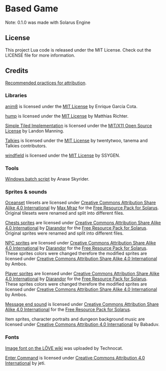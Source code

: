 # Based Game

Note: 0.1.0 was made with Solarus Engine

## License

This project Lua code is released under the MIT License. Check out the LICENSE file for more information.

## Credits

[Recommended practices for attribution](https://wiki.creativecommons.org/wiki/Best_practices_for_attribution).

### Libraries

[anim8](https://github.com/kikito/anim8) is licensed under the [MIT License](https://github.com/kikito/anim8/blob/master/MIT-LICENSE.txt) by Enrique García Cota.

[hump](https://github.com/vrld/hump) is licensed under the [MIT License](https://github.com/vrld/hump?tab=readme-ov-file#license) by Matthias Richter.

[Simple Tiled Implementation](https://github.com/karai17/Simple-Tiled-Implementation) is licensed under the [MIT/X11 Open Source License](https://github.com/karai17/Simple-Tiled-Implementation/blob/master/LICENSE.md) by Landon Manning.

[Talkies](https://github.com/tanema/talkies) is licensed under the [MIT License](https://github.com/tanema/talkies/blob/master/LICENSE) by twentytwoo, tanema and Talkies contributors.

[windfield](https://github.com/a327ex/windfield) is licensed under the [MIT License](https://github.com/a327ex/windfield/blob/master/windfield/init.lua#L1) by SSYGEN.

### Tools

[Windows batch script](https://github.com/anaseskyrider/lovebuild.bat) by Anase Skyrider.

### Sprites & sounds

[Oceanset](https://gitlab.com/solarus-games/resource-packs/solarus-free-resource-pack/-/tree/dev/data/tilesets) tilesets are licensed under [Creative Commons Attribution Share Alike 4.0 International](https://creativecommons.org/licenses/by-sa/4.0/) by [Max Mraz](https://gitlab.com/maxmraz) for the [Free Resource Pack for Solarus](https://gitlab.com/solarus-games/resource-packs/solarus-free-resource-pack). Original tilesets were renamed and split into different files.

[Chests sprites](https://gitlab.com/solarus-games/resource-packs/solarus-free-resource-pack/-/blob/dev/data/sprites/chests/chest.png) are licensed under [Creative Commons Attribution Share Alike 4.0 International](https://creativecommons.org/licenses/by-sa/4.0/) by [Diarandor](http://diarandor.deviantart.com/) for the [Free Resource Pack for Solarus](https://gitlab.com/solarus-games/resource-packs/solarus-free-resource-pack). Original sprites were renamed and split into different files.

[NPC sprites](https://gitlab.com/solarus-games/resource-packs/solarus-free-resource-pack/-/blob/dev/data/sprites/npc/woman_type1_a.png) are licensed under [Creative Commons Attribution Share Alike 4.0 International](https://creativecommons.org/licenses/by-sa/4.0/) by [Diarandor](http://diarandor.deviantart.com/) for the [Free Resource Pack for Solarus](https://gitlab.com/solarus-games/resource-packs/solarus-free-resource-pack). These sprites colors were changed therefore the modified sprites are licensed under [Creative Commons Attribution Share Alike 4.0 International](https://creativecommons.org/licenses/by-sa/4.0/) by Ambos.

[Player sprites](https://gitlab.com/solarus-games/resource-packs/solarus-free-resource-pack/-/tree/dev/data/sprites/hero) are licensed under [Creative Commons Attribution Share Alike 4.0 International](https://creativecommons.org/licenses/by-sa/4.0/) by [Diarandor](http://diarandor.deviantart.com/) for the [Free Resource Pack for Solarus](https://gitlab.com/solarus-games/resource-packs/solarus-free-resource-pack). These sprites colors were changed therefore the modified sprites are licensed under [Creative Commons Attribution Share Alike 4.0 International](https://creativecommons.org/licenses/by-sa/4.0/) by Ambos.

[Message end sound](https://gitlab.com/solarus-games/resource-packs/solarus-free-resource-pack/-/blob/dev/data/sounds/message_end.ogg) is licensed under [Creative Commons Attribution Share Alike 4.0 International](https://creativecommons.org/licenses/by-sa/4.0/) for the [Free Resource Pack for Solarus](https://gitlab.com/solarus-games/resource-packs/solarus-free-resource-pack).

Item sprites, character portraits and dungeon background music are licensed under [Creative Commons Attribution 4.0 International](https://creativecommons.org/licenses/by/4.0/) by Babaduv.

### Fonts

[Image font on the LÖVE wiki](https://love2d.org/wiki/File:Resource-Imagefont.png) was uploaded by Technocat.

[Enter Command](https://www.dafont.com/enter-command.font) is licensed under [Creative Commons Attribution 4.0 International](https://creativecommons.org/licenses/by/4.0/) by jeti.
